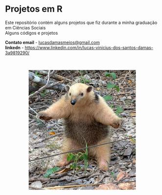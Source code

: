 # Projetos em R
Este repositório contém alguns projetos que fiz durante a minha graduação em Ciências Sociais <br>
Alguns códigos e projetos

 **Contato email** - lucasdamasmeios@gmail.com <br>
 **linkedn** - https://www.linkedin.com/in/lucas-vinicius-dos-santos-damas-3a9819290/
<br><br><br>

<p align="center">
  <img src="repositorio_imagens/tamandua_mirim.jpg" width="350" title="Tamandua Mirim">
</p>

 
